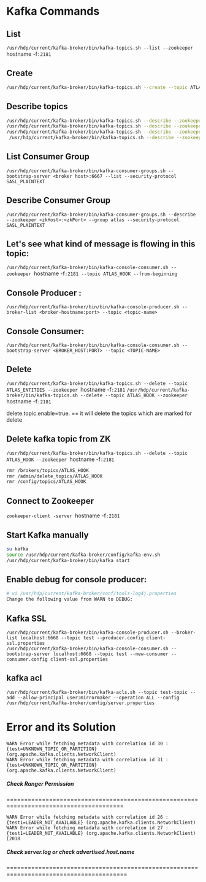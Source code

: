 # Kafka Commands

## List
`/usr/hdp/current/kafka-broker/bin/kafka-topics.sh --list --zookeeper `hostname -f`:2181`

## Create
```sh
/usr/hdp/current/kafka-broker/bin/kafka-topics.sh --create --topic ATLAS_HOOK --zookeeper `hostname -f`:2181 --partitions 1 --replication-factor 1
```

## Describe topics
```sh
/usr/hdp/current/kafka-broker/bin/kafka-topics.sh --describe --zookeeper <zkHost>:<zkPort> --topic <TopicName>
/usr/hdp/current/kafka-broker/bin/kafka-topics.sh --describe --zookeeper `hostname -f`:2181 --topic ATLAS_HOOK
/usr/hdp/current/kafka-broker/bin/kafka-topics.sh --describe --zookeeper `hostname -f`:2181 --topic ATLAS_ENTITIES
 /usr/hdp/current/kafka-broker/bin/kafka-topics.sh --describe --zookeeper `hostname -f`:2181 --topic __consumer_offsets
```

## List Consumer Group
`/usr/hdp/current/kafka-broker/bin/kafka-consumer-groups.sh --bootstrap-server <broker host>:6667 --list --security-protocol SASL_PLAINTEXT` 

## Describe Consumer Group
`/usr/hdp/current/kafka-broker/bin/kafka-consumer-groups.sh --describe --zookeeper <zkHost>:<zkPort> --group atlas --security-protocol SASL_PLAINTEXT`

## Let's see what kind of message is flowing in this topic:
`/usr/hdp/current/kafka-broker/bin/kafka-console-consumer.sh --zookeeper `hostname -f`:2181 --topic ATLAS_HOOK --from-beginning`

## Console Producer :
`/usr/hdp/current/kafka-broker/bin/bin/kafka-console-producer.sh --broker-list <broker-hostname:port> --topic <topic-name>`

## Console Consumer:
`/usr/hdp/current/kafka-broker/bin/bin/kafka-console-consumer.sh --bootstrap-server <BROKER_HOST:PORT> --topic <TOPIC-NAME>`

## Delete
`/usr/hdp/current/kafka-broker/bin/kafka-topics.sh --delete --topic ATLAS_ENTITIES --zookeeper `hostname -f`:2181`
`/usr/hdp/current/kafka-broker/bin/kafka-topics.sh --delete --topic ATLAS_HOOK --zookeeper `hostname -f`:2181`

delete.topic.enable=true. == it will delete the topics which are marked for delete

## Delete kafka topic from ZK

`/usr/hdp/current/kafka-broker/bin/kafka-topics.sh --delete --topic ATLAS_HOOK --zookeeper `hostname -f`:2181`
```bash
rmr /brokers/topics/ATLAS_HOOK
rmr /admin/delete_topics/ATLAS_HOOK
rmr /config/topics/ATLAS_HOOK
```

## Connect to Zookeeper
`zookeeper-client -server `hostname -f`:2181`

##  Start Kafka manually
```bash
su kafka
source /usr/hdp/current/kafka-broker/config/kafka-env.sh
/usr/hdp/current/kafka-broker/bin/kafka start
```

## Enable debug for console producer:
```sh
# vi /usr/hdp/current/kafka-broker/conf/tools-log4j.properties
Change the following value from WARN to DEBUG:
```

## Kafka SSL
```
/usr/hdp/current/kafka-broker/bin/kafka-console-producer.sh --broker-list localhost:6668 --topic test --producer.config client-ssl.properties
/usr/hdp/current/kafka-broker/bin/kafka-console-consumer.sh --bootstrap-server localhost:6668 --topic test --new-consumer --consumer.config client-ssl.properties
```

## kafka acl

`/usr/hdp/current/kafka-broker/bin/kafka-acls.sh --topic test-topic --add --allow-principal user:mirrormaker --operation ALL --config /usr/hdp/current/kafka-broker/config/server.properties`


# Error and its Solution

```
WARN Error while fetching metadata with correlation id 30 : {test=UNKNOWN_TOPIC_OR_PARTITION} (org.apache.kafka.clients.NetworkClient)
WARN Error while fetching metadata with correlation id 31 : {test=UNKNOWN_TOPIC_OR_PARTITION} (org.apache.kafka.clients.NetworkClient)
```
##### Check Ranger Permission
=======================================================================================
                                                                                        

```
WARN Error while fetching metadata with correlation id 26 : {test1=LEADER_NOT_AVAILABLE} (org.apache.kafka.clients.NetworkClient)
WARN Error while fetching metadata with correlation id 27 : {test1=LEADER_NOT_AVAILABLE} (org.apache.kafka.clients.NetworkClient)[2018
```
##### Check server.log or check advertised.host.name
========================================================================================
